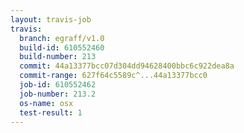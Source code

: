 ```yaml
---
layout: travis-job
travis:
  branch: egraff/v1.0
  build-id: 610552460
  build-number: 213
  commit: 44a13377bcc07d304dd94628400bbc6c922dea8a
  commit-range: 627f64c5589c^...44a13377bcc0
  job-id: 610552462
  job-number: 213.2
  os-name: osx
  test-result: 1
---
```

